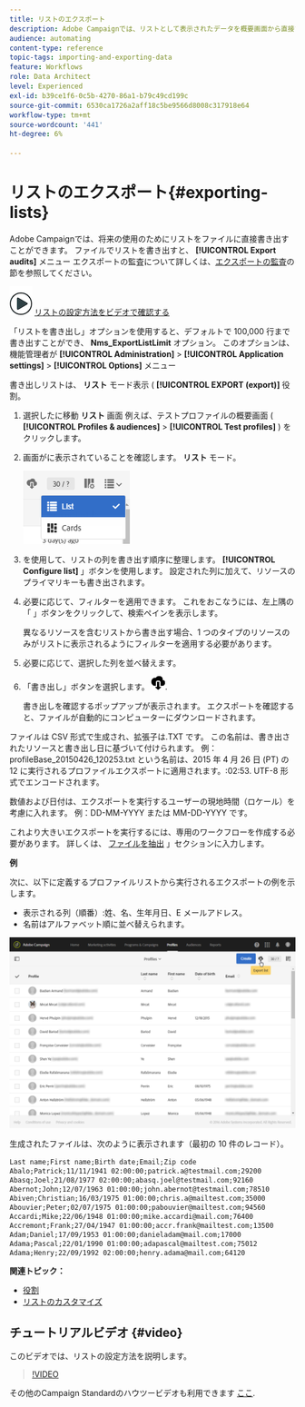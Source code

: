 ```yaml
---
title: リストのエクスポート
description: Adobe Campaignでは、リストとして表示されたデータを概要画面から直接ファイルに書き出し、後で使用することができます。
audience: automating
content-type: reference
topic-tags: importing-and-exporting-data
feature: Workflows
role: Data Architect
level: Experienced
exl-id: b39ce1f6-0c5b-4270-86a1-b79c49cd199c
source-git-commit: 6530ca1726a2aff18c5be9566d8008c317918e64
workflow-type: tm+mt
source-wordcount: '441'
ht-degree: 6%

---
```


# リストのエクスポート{#exporting-lists}

Adobe Campaignでは、将来の使用のためにリストをファイルに直接書き出すことができます。 ファイルでリストを書き出すと、 **[!UICONTROL Export audits]** メニュー エクスポートの監査について詳しくは、[エクスポートの監査](../../administration/using/auditing-export-logs.md)の節を参照してください。

![](assets/do-not-localize/how-to-video.png) [リストの設定方法をビデオで確認する](#video)

「リストを書き出し」オプションを使用すると、デフォルトで 100,000 行まで書き出すことができ、 **Nms_ExportListLimit** オプション。 このオプションは、機能管理者が **[!UICONTROL Administration]** > **[!UICONTROL Application settings]** > **[!UICONTROL Options]** メニュー

書き出しリストは、 **リスト** モード表示 ( **[!UICONTROL EXPORT (export)]** 役割。

1. 選択したに移動 **リスト** 画面 例えば、テストプロファイルの概要画面 ( **[!UICONTROL Profiles & audiences]** > **[!UICONTROL Test profiles]** ) をクリックします。
1. 画面がに表示されていることを確認します。 **リスト** モード。

   ![](assets/export_list_mode_switch.png)

1. を使用して、リストの列を書き出す順序に整理します。 **[!UICONTROL Configure list]** 」ボタンを使用します。 設定された列に加えて、リソースのプライマリキーも書き出されます。
1. 必要に応じて、フィルターを適用できます。 これをおこなうには、左上隅の「 」ボタンをクリックして、検索ペインを表示します。

   異なるリソースを含むリストから書き出す場合、1 つのタイプのリソースのみがリストに表示されるようにフィルターを適用する必要があります。

1. 必要に応じて、選択した列を並べ替えます。
1. 「書き出し」ボタンを選択します。 ![](assets/exportlistbutton.png).

   書き出しを確認するポップアップが表示されます。 エクスポートを確認すると、ファイルが自動的にコンピューターにダウンロードされます。

ファイルは CSV 形式で生成され、拡張子は.TXT です。 この名前は、書き出されたリソースと書き出し日に基づいて付けられます。 例：profileBase_20150426_120253.txt という名前は、2015 年 4 月 26 日 (PT) の 12 に実行されるプロファイルエクスポートに適用されます。:02:53. UTF-8 形式でエンコードされます。

数値および日付は、エクスポートを実行するユーザーの現地時間（ロケール）を考慮に入れます。 例：DD-MM-YYYY または MM-DD-YYYY です。

これより大きいエクスポートを実行するには、専用のワークフローを作成する必要があります。 詳しくは、 [ファイルを抽出](../../automating/using/extract-file.md) 」セクションに入力します。

**例**

次に、以下に定義するプロファイルリストから実行されるエクスポートの例を示します。

* 表示される列（順番）:姓、名、生年月日、E メールアドレス。
* 名前はアルファベット順に並べ替えられます。

![](assets/export_list_example1.png)

生成されたファイルは、次のように表示されます（最初の 10 件のレコード）。

```
Last name;First name;Birth date;Email;Zip code
Abalo;Patrick;11/11/1941 02:00:00;patrick.a@testmail.com;29200
Abasq;Joel;21/08/1977 02:00:00;abasq.joel@testmail.com;92160
Abernot;John;12/07/1963 01:00:00;john.abernot@testmail.com;78510
Abiven;Christian;16/03/1975 01:00:00;chris.a@mailtest.com;35000
Abouvier;Peter;02/07/1975 01:00:00;pabouvier@mailtest.com;94560
Accardi;Mike;22/06/1948 01:00:00;mike.accardi@mail.com;76400
Accremont;Frank;27/04/1947 01:00:00;accr.frank@mailtest.com;13500
Adam;Daniel;17/09/1953 01:00:00;danieladam@mail.com;17000
Adama;Pascal;22/01/1990 01:00:00;adapascal@mailtest.com;75012
Adama;Henry;22/09/1992 02:00:00;henry.adama@mail.com;64120
```

**関連トピック：**

* [役割](../../administration/using/list-of-roles.md)
* [リストのカスタマイズ](../../start/using/customizing-lists.md)

## チュートリアルビデオ {#video}

このビデオでは、リストの設定方法を説明します。

>[!VIDEO](https://video.tv.adobe.com/v/25288/?quality=12)

その他のCampaign Standardのハウツービデオも利用できます [ここ](https://experienceleague.adobe.com/docs/campaign-standard-learn/tutorials/overview.html?lang=ja).
